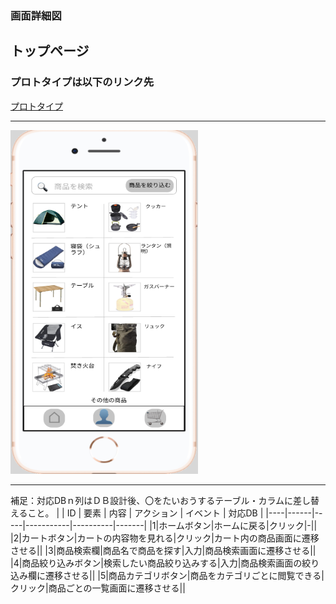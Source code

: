 ### 画面詳細図
## トップページ
### プロトタイプは以下のリンク先
[プロトタイプ](https://www.figma.com/file/FeymzbmYI4WIfwOm9OyjkJ/Untitled?node-id=1%3A2)
*****
<img src="https://github.com/aso2001362/2021sys-design/blob/main/md/my_site/%E7%94%BB%E9%9D%A2%E8%A9%B3%E7%B4%B0%E5%9B%B3/img/toppage1.png?raw=true" width="300" height="550">

*****
補足：対応DBｎ列はＤＢ設計後、〇をたいおうするテーブル・カラムに差し替えること。
|
| ID | 要素 | 内容 | アクション | イベント | 対応DB |
|----|------|-----|-----------|----------|-------|
|1|ホームボタン|ホームに戻る|クリック|-||
|2|カートボタン|カートの内容物を見れる|クリック|カート内の商品画面に遷移させる||
|3|商品検索欄|商品名で商品を探す|入力|商品検索画面に遷移させる||
|4|商品絞り込みボタン|検索したい商品絞り込みする|入力|商品検索画面の絞り込み欄に遷移させる||
|5|商品カテゴリボタン|商品をカテゴリごとに閲覧できる|クリック|商品ごとの一覧画面に遷移させる||
